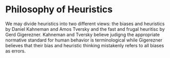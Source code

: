 # Philosophy of Heuristics

We may divide heuristics into two different views: the biases and heuristics by Daniel Kahneman
and Amos Tversky and the fast and frugal heuritisc by Gerd Gigerezner. Kahneman and Tversky 
believe judigng the appropriate normative standard for human behavior is terminological while
Gigerezner believes that their bias and heuristic thinking mistakenly refers to all biases as errors.
